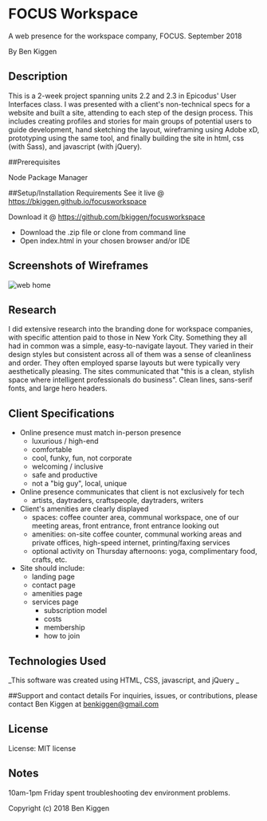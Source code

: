# FOCUS Workspace

A web presence for the workspace company, FOCUS. September 2018

By Ben Kiggen

## Description
This is a 2-week project spanning units 2.2 and 2.3 in Epicodus' User Interfaces class. I was presented with a client's non-technical specs for a website and built a site, attending to each step of the design process. This includes creating profiles and stories for main groups of potential users to guide development, hand sketching the layout, wireframing using Adobe xD, prototyping using the same tool, and finally building the site in html, css (with Sass), and javascript (with jQuery).

##Prerequisites

Node Package Manager

##Setup/Installation Requirements
See it live @ https://bkiggen.github.io/focusworkspace

Download it @ https://github.com/bkiggen/focusworkspace

* Download the .zip file or clone from command line
* Open index.html in your chosen browser and/or IDE

## Screenshots of Wireframes

![web home](wireframes/wireframe-screenshots/home-web)

## Research

I did extensive research into the branding done for workspace companies, with specific attention paid to those in New York City. Something they all had in common was a simple, easy-to-navigate layout. They varied in their design styles but consistent across all of them was a sense of cleanliness and order. They often employed sparse layouts but were typically very aesthetically pleasing. The sites communicated that "this is a clean, stylish space where intelligent professionals do business". Clean lines, sans-serif fonts, and large hero headers.

## Client Specifications

* Online presence must match in-person presence
  * luxurious / high-end
  * comfortable
  * cool, funky, fun, not corporate
  * welcoming / inclusive
  * safe and productive
  * not a "big guy", local, unique
* Online presence communicates that client is not exclusively for tech
  * artists, daytraders, craftspeople, daytraders, writers
* Client's amenities are clearly displayed
  * spaces: coffee counter area, communal workspace, one of our meeting areas, front entrance, front entrance looking out
  * amenities: on-site coffee counter, communal working areas and private offices, high-speed internet, printing/faxing services
  * optional activity on Thursday afternoons: yoga, complimentary food, crafts, etc.
* Site should include:
  * landing page
  * contact page
  * amenities page
  * services page
    * subscription model
    * costs
    * membership
    * how to join

## Technologies Used
_This software was created using HTML, CSS, javascript, and jQuery _

##Support and contact details
For inquiries, issues, or contributions, please contact Ben Kiggen at benkiggen@gmail.com

## License
License: MIT license

## Notes
10am-1pm Friday spent troubleshooting dev environment problems.

Copyright (c) 2018 Ben Kiggen
